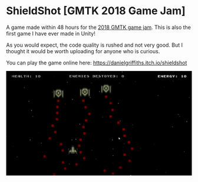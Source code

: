 # ShieldShot [GMTK 2018 Game Jam]

A game made within 48 hours for the [2018 GMTK game jam](https://itch.io/jam/gmtk-2018). This is also the first game I have ever made in Unity!

As you would expect, the code quality is rushed and not very good. But I thought it would be worth uploading for anyone who is curious. 

You can play the game online here: https://danielgriffiths.itch.io/shieldshot 

![Gameplay](/screenshot.gif)